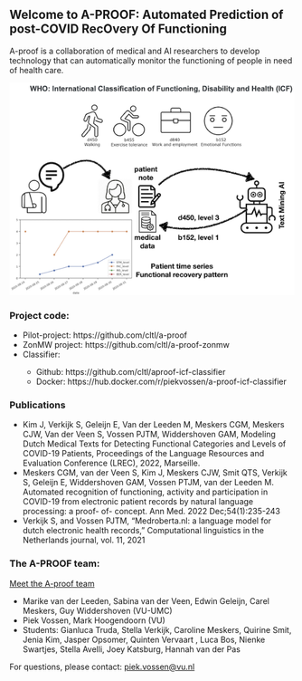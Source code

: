 ## Welcome to A-PROOF: Automated Prediction of post-COVID RecOvery Of Functioning

A-proof is a collaboration of medical and AI researchers to develop technology that can automatically monitor the functioning of people in need of health care.

![A-PROOF schema](./images/A-PROOF2.png)

### Project code:

<ul>
    <li> Pilot-project: https://github.com/cltl/a-proof </li>
    <li> ZonMW project: https://github.com/cltl/a-proof-zonmw </li>
    <li> Classifier:</li>
    <ul>
        <li> Github: https://github.com/cltl/aproof-icf-classifier </li>
        <li> Docker: https://hub.docker.com/r/piekvossen/a-proof-icf-classifier </li>
    </ul>
</ul>
    
### Publications

<ul>
    <li> Kim J, Verkijk S, Geleijn E, Van der Leeden M, Meskers CGM, Meskers CJW, Van der Veen S, Vossen PJTM, Widdershoven GAM, Modeling Dutch Medical Texts for Detecting Functional Categories and Levels of COVID-19 Patients, Proceedings of the Language Resources and Evaluation Conference (LREC), 2022, Marseille. </li>
    <li> Meskers CGM, van der Veen S, Kim J, Meskers CJW, Smit QTS, Verkijk S, Geleijn E, Widdershoven GAM, Vossen PTJM, van der Leeden M. Automated recognition of functioning, activity and participation in COVID-19 from electronic patient records by natural language processing: a proof- of- concept. Ann Med. 2022 Dec;54(1):235-243 </li>
    <li> Verkijk S, and Vossen PJTM, “Medroberta.nl: a language model for dutch electronic health records,” Computational linguistics in the Netherlands journal, vol. 11, 2021 </li>
</ul>

### The A-PROOF team:

<a href = "/team.md">Meet the A-proof team</a>

<ul>
    <li> Marike van der Leeden, Sabina van der Veen, Edwin Geleijn, Carel Meskers, Guy Widdershoven (VU-UMC) </li>
    <li> Piek Vossen, Mark Hoogendoorn (VU) </li>
    <li> Students: Gianluca Truda, Stella Verkijk, Caroline Meskers, Quirine Smit, Jenia Kim, Jasper Opsomer, Quinten Vervaart , Luca Bos, Nienke Swartjes, Stella Avelli, Joey Katsburg, Hannah van der Pas </li>
</ul>

For questions, please contact: piek.vossen@vu.nl
